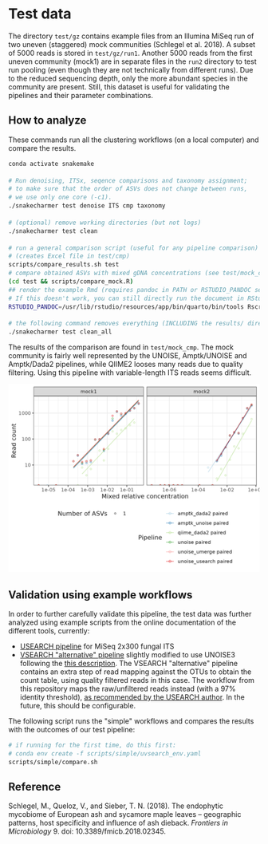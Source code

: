# Test data

The directory `test/gz` contains example files from an Illumina MiSeq run of two uneven (staggered) mock communities (Schlegel et al. 2018). A subset of 5000 reads is stored in `test/gz/run1`. Another 5000 reads from the first uneven community (mock1) are in separate files in the `run2` directory to test run pooling (even though they are not technically from different runs). Due to the reduced sequencing depth, only the more abundant species in the community are present. Still, this dataset is useful for validating the pipelines and their parameter combinations.

## How to analyze

These commands run all the clustering workflows (on a local computer) and compare the results.

```sh
conda activate snakemake

# Run denoising, ITSx, seqence comparisons and taxonomy assignment;
# to make sure that the order of ASVs does not change between runs,
# we use only one core (-c1).
./snakecharmer test denoise ITS cmp taxonomy

# (optional) remove working directories (but not logs)
./snakecharmer test clean

# run a general comparison script (useful for any pipeline comparison)
# (creates Excel file in test/cmp)
scripts/compare_results.sh test
# compare obtained ASVs with mixed gDNA concentrations (see test/mock_cmp/...)
(cd test && scripts/compare_mock.R)
## render the example Rmd (requires pandoc in PATH or RSTUDIO_PANDOC set, here for Ubuntu)
# If this doesn't work, you can still directly run the document in RStudio
RSTUDIO_PANDOC=/usr/lib/rstudio/resources/app/bin/quarto/bin/tools Rscript -e "rmarkdown::render('test/R_example/example.Rmd', 'github_document')"

# the following command removes everything (INCLUDING the results/ directory)
./snakecharmer test clean_all
```

The results of the comparison are found in `test/mock_cmp`. The mock community is fairly well represented by the UNOISE, Amptk/UNOISE and Amptk/Dada2 pipelines, while QIIME2 looses many reads due to quality filtering. Using this pipeline with variable-length ITS reads seems difficult.

![mock comparison](mock_cmp/ITS__ITS3-KYO2...ITS4/mock.png)


## Validation using example workflows

In order to further carefully validate this pipeline, the test data was further analyzed using example scripts from the online documentation of the different tools, currently:

* [USEARCH pipeline](https://www.drive5.com/usearch/manual/ex_miseq_its.html) for MiSeq 2x300 fungal ITS
* [VSEARCH "alternative" pipeline](https://github.com/torognes/vsearch/wiki/Alternative-VSEARCH-pipeline/c4859786f05bba35d8c306de4a3d64fea40d9dbf) slightly modified to use UNOISE3 following the [this description](https://github.com/torognes/vsearch/pull/283). The VSEARCH "alternative" pipeline contains an extra step of read mapping against the OTUs to obtain the count table, using quality filtered reads in this case. The workflow from this repository maps the raw/unfiltered reads instead (with a 97% identity threshold), [as recommended by the USEARCH author](https://www.drive5.com/usearch/manual/cmd_otutab.html). In the future, this should be configurable.

The following script runs the "simple" workflows and compares the results with the outcomes of our test pipeline:

```sh
# if running for the first time, do this first:
# conda env create -f scripts/simple/uvsearch_env.yaml
scripts/simple/compare.sh
```

## Reference

Schlegel, M., Queloz, V., and Sieber, T. N. (2018). The endophytic mycobiome of European ash and sycamore maple leaves – geographic patterns, host specificity and influence of ash dieback. *Frontiers in Microbiology* 9. doi: 10.3389/fmicb.2018.02345.
